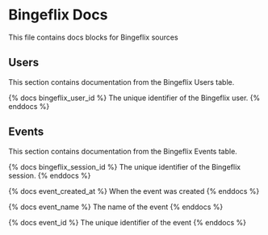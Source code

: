 # Bingeflix Docs
This file contains docs blocks for Bingeflix sources

## Users
This section contains documentation from the Bingeflix Users table.

{% docs bingeflix_user_id %}
The unique identifier of the Bingeflix user.
{% enddocs %}

## Events
This section contains documentation from the Bingeflix Events table.

{% docs bingeflix_session_id %}
The unique identifier of the Bingeflix session.
{% enddocs %}

{% docs event_created_at %}
When the event was created
{% enddocs %}

{% docs event_name %}
The name of the event
{% enddocs %}

{% docs event_id %}
The unique identifier of the event
{% enddocs %}